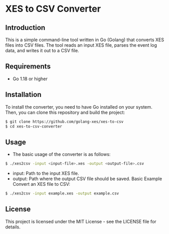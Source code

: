 # XES to CSV Converter

## Introduction
This is a simple command-line tool written in Go (Golang) that converts XES files into CSV files. The tool reads an input XES file, parses the event log data, and writes it out to a CSV file.

## Requirements
- Go 1.18 or higher

## Installation
To install the converter, you need to have Go installed on your system. Then, you can clone this repository and build the project:

```bash
$ git clone https://github.com/golang-xes/xes-to-csv
$ cd xes-to-csv-converter
```

## Usage
- The basic usage of the converter is as follows:
```bash
$ ./xes2csv -input <input-file>.xes -output <output-file>.csv
```
- input: Path to the input XES file.
- output: Path where the output CSV file should be saved.
Basic Example
Convert an XES file to CSV:
```bash
$ ./xes2csv -input example.xes -output example.csv
```

## License
This project is licensed under the MIT License - see the LICENSE file for details.